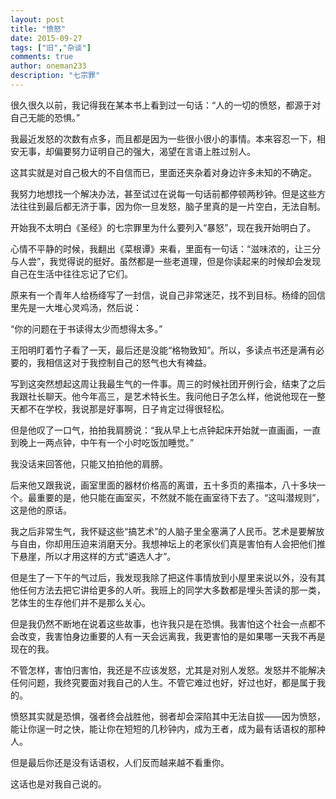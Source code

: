 ```yaml
---
layout: post
title: "愤怒"
date: 2015-09-27
tags: ["旧","杂谈"]
comments: true
author: oneman233
description: "七宗罪"
---
```


很久很久以前，我记得我在某本书上看到过一句话：“人的一切的愤怒，都源于对自己无能的恐惧。”

我最近发怒的次数有点多，而且都是因为一些很小很小的事情。本来容忍一下，相安无事，却偏要努力证明自己的强大，渴望在言语上胜过别人。

这其实就是对自己极大的不自信而已，里面还夹杂着对身边许多未知的不确定。

我努力地想找一个解决办法，甚至试过在说每一句话前都停顿两秒钟。但是这些方法往往到最后都无济于事，因为你一旦发怒，脑子里真的是一片空白，无法自制。

开始我不太明白《圣经》的七宗罪里为什么要列入“暴怒”，现在我开始明白了。

心情不平静的时候，我翻出《菜根谭》来看，里面有一句话：“滋味浓的，让三分与人尝”，我觉得说的挺好。虽然都是一些老道理，但是你读起来的时候却会发现自己在生活中往往忘记了它们。

原来有一个青年人给杨绛写了一封信，说自己非常迷茫，找不到目标。杨绛的回信里先是一大堆心灵鸡汤，然后说：

“你的问题在于书读得太少而想得太多。”

王阳明盯着竹子看了一天，最后还是没能“格物致知”。所以，多读点书还是满有必要的，我相信这对于我控制自己的怒气也大有裨益。

写到这突然想起这周让我最生气的一件事。周三的时候社团开例行会，结束了之后我跟社长聊天。他今年高三，是艺术特长生。我问他日子怎么样，他说他现在一整天都不在学校，我说那是好事啊，日子肯定过得很轻松。

但是他叹了一口气，拍拍我肩膀说：“我从早上七点钟起床开始就一直画画，一直到晚上一两点钟，中午有一个小时吃饭加睡觉。”

我没话来回答他，只能又拍拍他的肩膀。

后来他又跟我说，画室里面的器材价格高的离谱，五十多页的素描本，八十多块一个。最重要的是，他只能在画室买，不然就不能在画室待下去了。“这叫潜规则”，这是他的原话。

我之后非常生气，我怀疑这些“搞艺术”的人脑子里全塞满了人民币。艺术是要解放与自由，你却用压迫来消磨天分。我想神坛上的老家伙们真是害怕有人会把他们推下悬崖，所以才用这样的方式“遴选人才”。

但是生了一下午的气过后，我发现我除了把这件事情放到小屋里来说以外，没有其他任何方法去把它讲给更多的人听。我班上的同学大多数都是埋头苦读的那一类，艺体生的生存他们并不是那么关心。

但是我仍然不断地在说着这些故事，也许我只是在恐惧。我害怕这个社会一点都不会改变，我害怕身边重要的人有一天会远离我，我更害怕的是如果哪一天我不再是现在的我。

不管怎样，害怕归害怕，我还是不应该发怒，尤其是对别人发怒。发怒并不能解决任何问题，我终究要面对我自己的人生。不管它难过也好，好过也好，都是属于我的。

愤怒其实就是恐惧，强者终会战胜他，弱者却会深陷其中无法自拔——因为愤怒，能让你逞一时之快，能让你在短短的几秒钟内，成为王者，成为最有话语权的那种人。

但是最后你还是没有话语权，人们反而越来越不看重你。

这话也是对我自己说的。